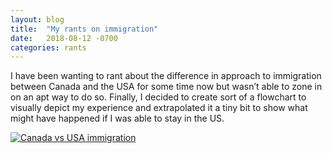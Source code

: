 ```yaml
---
layout: blog
title:  "My rants on immigration"
date:   2018-08-12 -0700
categories: rants
---
```

I have been wanting to rant about the difference in approach to immigration between Canada and the USA for some time now but wasn’t able to zone in on an apt way to do so. Finally, I decided to create sort of a flowchart to visually depict my experience and extrapolated it a tiny bit to show what might have happened if I was able to stay in the US.

[![Canada vs USA immigration]({{base}}/images/usa_vs_canada_immigration_schematic.jpeg)]({{base}}/images/usa_vs_canada_immigration_schematic.jpeg)